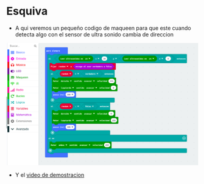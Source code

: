 # Esquiva

- A qui veremos un pequeño codigo de maqueen para que este cuando detecta algo con el sensor de ultra sonido cambia de direccion

![image text](esquiva.png)

- Y el [video de demostracion](https://youtube.com/shorts/6HOV_C6Ylqk)
